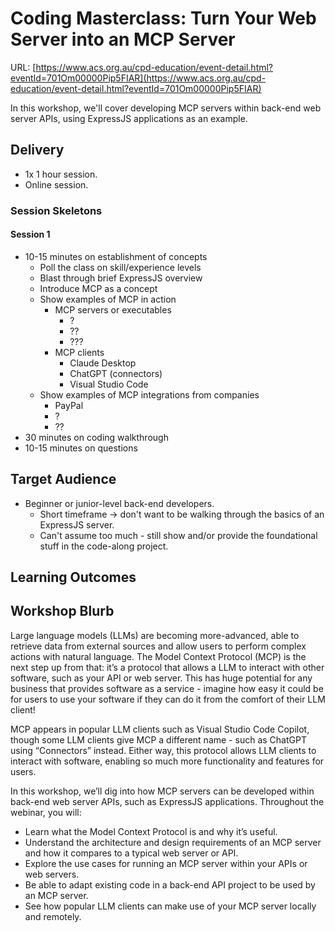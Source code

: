 # Coding Masterclass: Turn Your Web Server into an MCP Server

URL: [https://www.acs.org.au/cpd-education/event-detail.html?eventId=701Om00000Pip5FIAR](https://www.acs.org.au/cpd-education/event-detail.html?eventId=701Om00000Pip5FIAR)

In this workshop, we'll cover developing MCP servers within back-end web server APIs, using ExpressJS applications as an example.

## Delivery

- 1x 1 hour session.
- Online session.

### Session Skeletons

#### Session 1

- 10-15 minutes on establishment of concepts
	- Poll the class on skill/experience levels
	- Blast through brief ExpressJS overview
	- Introduce MCP as a concept
	- Show examples of MCP in action 
		- MCP servers or executables
			- ?
			- ??
			- ???
		- MCP clients 
			- Claude Desktop
			- ChatGPT (connectors)
			- Visual Studio Code
	- Show examples of MCP integrations from companies
		- PayPal
		- ?
		- ??
- 30 minutes on coding walkthrough
- 10-15 minutes on questions 

## Target Audience

- Beginner or junior-level back-end developers.
	- Short timeframe -> don't want to be walking through the basics of an ExpressJS server.
	- Can't assume too much - still show and/or provide the foundational stuff in the code-along project.

## Learning Outcomes



## Workshop Blurb

Large language models (LLMs) are becoming more-advanced, able to retrieve data from external sources and allow users to perform complex actions with natural language. The Model Context Protocol (MCP) is the next step up from that: it’s a protocol that allows a LLM to interact with other software, such as your API or web server. This has huge potential for any business that provides software as a service - imagine how easy it could be for users to use your software if they can do it from the comfort of their LLM client!

MCP appears in popular LLM clients such as Visual Studio Code Copilot, though some LLM clients give MCP a different name - such as ChatGPT using “Connectors” instead. Either way, this protocol allows LLM clients to interact with software, enabling so much more functionality and features for users.

In this workshop, we’ll dig into how MCP servers can be developed within back-end web server APIs, such as ExpressJS applications. Throughout the webinar, you will:
- Learn what the Model Context Protocol is and why it’s useful.
- Understand the architecture and design requirements of an MCP server and how it compares to a typical web server or API.
- Explore the use cases for running an MCP server within your APIs or web servers.
- Be able to adapt existing code in a back-end API project to be used by an MCP server.
- See how popular LLM clients can make use of your MCP server locally and remotely.


